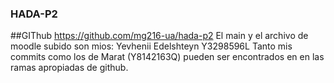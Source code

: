 ﻿### HADA-P2
##GIThub
https://github.com/mg216-ua/hada-p2
El main y el archivo de moodle subido son mios: Yevhenii Edelshteyn Y3298596L
Tanto mis commits como los de Marat (Y8142163Q) pueden ser encontrados en en las ramas apropiadas de github.